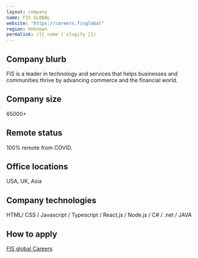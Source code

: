 ```yaml
---
layout: company
name: FIS GLOBAL
website: "https://careers.fisglobal"
region: Unknown
permalink: /{{ name | slugify }}/
---
```


## Company blurb

FIS is a leader in technology and services that helps businesses and communities thrive by advancing commerce and the financial world.

## Company size

65000+

## Remote status

100% remote from COVID. 

## Office locations

USA, UK, Asia

## Company technologies

 HTML/ CSS / Javascript / Typescript / React.js / Node.js / C# / .net / JAVA

## How to apply

[FIS global Careers](https://careers.fisglobal.com/)